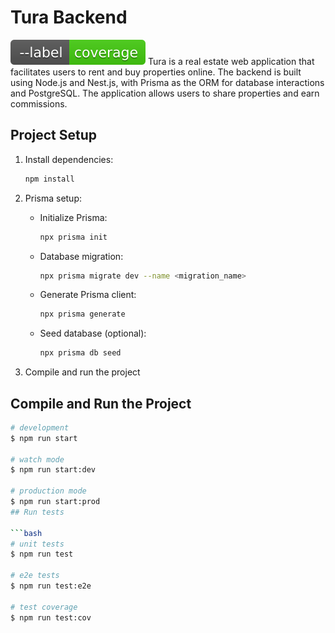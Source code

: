 
# Tura Backend

![Coverage](./coverage/badge.svg)
Tura is a real estate web application that facilitates users to rent and buy properties online. The backend is built using Node.js and Nest.js, with Prisma as the ORM for database interactions and PostgreSQL. The application allows users to share properties and earn commissions.

## Project Setup

1. Install dependencies:

    ```bash
    npm install
    ```

2. Prisma setup:
   - Initialize Prisma:

        ```bash
        npx prisma init
        ```

   - Database migration:

        ```bash
        npx prisma migrate dev --name <migration_name>
        ```

   - Generate Prisma client:

        ```bash
        npx prisma generate
        ```

   - Seed database (optional):

        ```bash
        npx prisma db seed
        ```

3. Compile and run the project

## Compile and Run the Project

```bash
# development
$ npm run start

# watch mode
$ npm run start:dev

# production mode
$ npm run start:prod
## Run tests

```bash
# unit tests
$ npm run test

# e2e tests
$ npm run test:e2e

# test coverage
$ npm run test:cov
```
